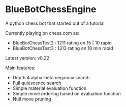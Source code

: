 # BlueBotChessEngine
A python chess bot that started out of a tutorial

Currently playing on chess.com as:
- BlueBotChessTest2 : 1211 rating on 15 | 10 rapid
- BlueBotChessTest3 : 1313 rating on 10 min rapid

Latest version: v0.22

Main features:
- Depth 4 alpha-beta negamax search
- Full quiescence search
- Simple material evaluation function
- Simple move ordering based on evaluation function
- Null move pruning
